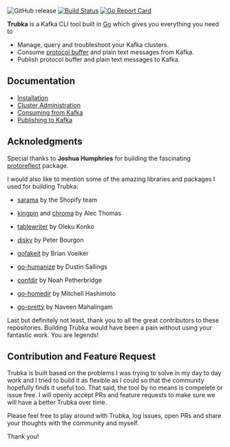 ![GitHub release](https://img.shields.io/github/release/xitonix/trubka)
[![Build Status](https://travis-ci.org/xitonix/trubka.svg?branch=master)](https://travis-ci.org/xitonix/trubka)
[![Go Report Card](https://goreportcard.com/badge/github.com/xitonix/trubka)](https://goreportcard.com/report/github.com/xitonix/trubka)

**Trubka** is a Kafka CLI tool built in [Go](https://go.dev/) which gives you everything you need to 

* Manage, query and troubleshoot your Kafka clusters.
* Consume [protocol buffer](https://developers.google.com/protocol-buffers/) and plain text messages from Kafka.
* Publish protocol buffer and plain text messages to Kafka.


## Documentation

- [Installation](https://github.com/xitonix/trubka/wiki)
- [Cluster Administration](https://github.com/xitonix/trubka/wiki/Cluster-Administration)
- [Consuming from Kafka](https://github.com/xitonix/trubka/wiki/Consume-from-Kafka)
- [Publishing to Kafka](https://github.com/xitonix/trubka/wiki/Publish-to-Kafka)



## Acknoledgments

Special thanks to **Joshua Humphries** for building the fascinating [protoreflect](https://github.com/jhump/protoreflect) package. 

I would also like to mention some of the amazing libraries and packages I used for building Trubka:

- [sarama](https://github.com/Shopify/sarama) by the Shopify team

- [kingpin](https://github.com/alecthomas/kingpin) and [chroma](https://github.com/alecthomas/chroma) by Alec Thomas

- [tablewriter](https://github.com/olekukonko/tablewriter) by Oleku Konko

- [diskv](https://github.com/peterbourgon/diskv) by Peter Bourgon

- [gofakeit](https://github.com/brianvoe/gofakeit/) by Brian Voelker

- [go-humanize](https://github.com/dustin/go-humanize) by Dustin Sallings

- [confdir](https://github.com/kirsle/configdir) by Noah Petherbridge

- [go-homedir](https://github.com/mitchellh/go-homedir) by Mitchell Hashimoto
- [go-pretty](https://github.com/jedib0t/go-pretty) by Naveen Mahalingam

  

Last but definitely not least, thank you to all the great contributors to these repositories. Building Trubka would have been a pain without using your fantastic work. You are legends!



## Contribution and Feature Request

Trubka is built based on the problems I was trying to solve in my day to day work and I tried to build it as flexible as I could so that the community hopefully finds it useful too. That said, the tool by no means is compelete or issue free. I will openly accept PRs and feature requests to make sure we will have a better Trubka over time. 

Please feel free to play around with Trubka, log issues, open PRs and share your thoughts with the community and myself.

Thank you!





